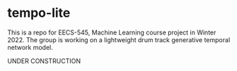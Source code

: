 # tempo-lite
This is a repo for EECS-545, Machine Learning course project in Winter 2022. The group is working on a lightweight drum track generative temporal network model. 

UNDER CONSTRUCTION
